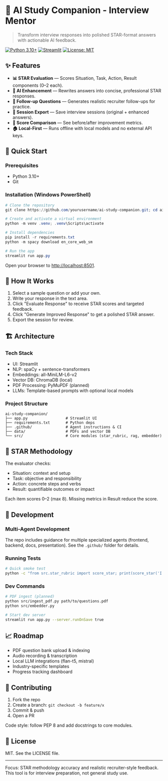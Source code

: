 # 🎯 AI Study Companion - Interview Mentor

> Transform interview responses into polished STAR-format answers with actionable AI feedback.

[![Python 3.10+](https://img.shields.io/badge/python-3.10+-blue.svg)](https://www.python.org/downloads/)
[![Streamlit](https://img.shields.io/badge/framework-Streamlit-red.svg)](https://streamlit.io)
[![License: MIT](https://img.shields.io/badge/License-MIT-yellow.svg)](https://opensource.org/licenses/MIT)

## ✨ Features

- **📊 STAR Evaluation** — Scores Situation, Task, Action, Result components (0–2 each).
- **🚀 AI Enhancement** — Rewrites answers into concise, professional STAR responses.
- **🤔 Follow-up Questions** — Generates realistic recruiter follow-ups for practice.
- **📄 Session Export** — Save interview sessions (original + enhanced answers).
- **🔄 Score Comparison** — See before/after improvement metrics.
- **🏠 Local-First** — Runs offline with local models and no external API keys.

## 🚀 Quick Start

### Prerequisites

- Python 3.10+
- Git

### Installation (Windows PowerShell)

```powershell
# Clone the repository
git clone https://github.com/yourusername/ai-study-companion.git; cd ai-study-companion

# Create and activate a virtual environment
python -m venv .venv; .venv\Scripts\activate

# Install dependencies
pip install -r requirements.txt
python -m spacy download en_core_web_sm

# Run the app
streamlit run app.py
```

Open your browser to [http://localhost:8501](http://localhost:8501).

## 🎯 How It Works

1. Select a sample question or add your own.
2. Write your response in the text area.
3. Click "Evaluate Response" to receive STAR scores and targeted feedback.
4. Click "Generate Improved Response" to get a polished STAR answer.
5. Export the session for review.

## 🏗️ Architecture

### Tech Stack

- UI: Streamlit
- NLP: spaCy + sentence-transformers
- Embeddings: all-MiniLM-L6-v2
- Vector DB: ChromaDB (local)
- PDF Processing: PyMuPDF (planned)
- LLMs: Template-based prompts with optional local models

### Project Structure

```text
ai-study-companion/
├── app.py                 # Streamlit UI
├── requirements.txt       # Python deps
├── .github/               # Agent instructions & CI
├── data/                  # PDFs and vector DB
└── src/                   # Core modules (star_rubric, rag, embedder)
```

## 🎯 STAR Methodology

The evaluator checks:

- Situation: context and setup
- Task: objective and responsibility
- Action: concrete steps and verbs
- Result: quantifiable outcomes or impact

Each item scores 0–2 (max 8). Missing metrics in Result reduce the score.

## 🔧 Development

### Multi-Agent Development

The repo includes guidance for multiple specialized agents (frontend, backend, docs, presentation). See the `.github/` folder for details.

### Running Tests

```bash
# Quick smoke test
python -c "from src.star_rubric import score_star; print(score_star('I fixed a bug by improving logging'))"
```

### Dev Commands

```bash
# PDF ingest (planned)
python src/ingest_pdf.py path/to/questions.pdf
python src/embedder.py

# Start dev server
streamlit run app.py --server.runOnSave true
```

## 📈 Roadmap

- PDF question bank upload & indexing
- Audio recording & transcription
- Local LLM integrations (flan-t5, mistral)
- Industry-specific templates
- Progress tracking dashboard

## 🤝 Contributing

1. Fork the repo
2. Create a branch: `git checkout -b feature/x`
3. Commit & push
4. Open a PR

Code style: follow PEP 8 and add docstrings to core modules.

## 📝 License

MIT. See the LICENSE file.

---

Focus: STAR methodology accuracy and realistic recruiter-style feedback. This tool is for interview preparation, not general study use.
 
 